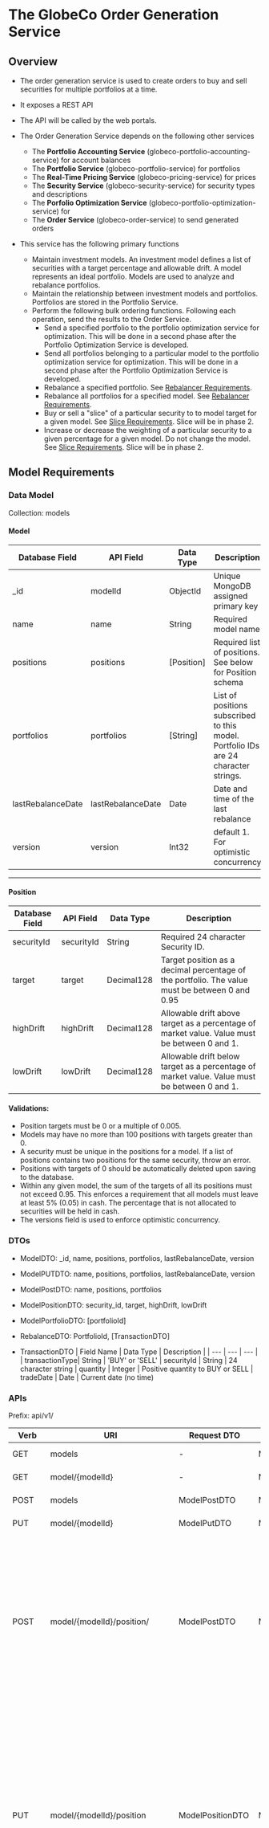 # The GlobeCo Order Generation Service

## Overview

- The order generation service is used to create orders to buy and sell securities for multiple portfolios at a time.
- It exposes a REST API
- The API will be called by the web portals.
- The Order Generation Service depends on the following other services
    - The **Portfolio Accounting Service** (globeco-portfolio-accounting-service) for account balances
    - The **Portfolio Service** (globeco-portfolio-service) for portfolios
    - The **Real-Time Pricing Service** (globeco-pricing-service) for prices
    - The **Security Service** (globeco-security-service) for security types and descriptions
    - The **Porfolio Optimization Service** (globeco-portfolio-optimization-service) for  
    - The **Order Service** (globeco-order-service) to send generated orders


- This service has the following primary functions
    - Maintain investment models.  An investment model defines a list of securities with a target percentage and allowable drift.  A model represents an ideal portfolio.  Models are used to analyze and rebalance portfolios.
    - Maintain the relationship between investment models and portfolios.  Portfolios are stored in the Portfolio Service.
    - Perform the following bulk ordering functions.  Following each operation, send the results to the Order Service.
        - Send a specified portfolio to the portfolio optimization service for optimization. This will be done in a second phase after the Portfolio Optimization Service is developed.
        - Send all portfolios belonging to a particular model to the portfolio optimization service for optimization.  This will be done in a second phase after the Portfolio Optimization Service is developed.
        - Rebalance a specified portfolio. See [Rebalancer Requirements](#rebalancer-requirements).
        - Rebalance all portfolios for a specified model. See [Rebalancer Requirements](#rebalancer-requirements).
        - Buy or sell a "slice" of a particular security to to model target for a given model.  See [Slice Requirements](#slice-requirements).  Slice will be in phase 2.
        - Increase or decrease the weighting of a particular security to a given percentage for a given model.  Do not change the model. See [Slice Requirements](#slice-requirements).  Slice will be in phase 2.
    


## Model Requirements

### Data Model

Collection: models


#### **Model**
| Database Field | API Field | Data Type | Description|
| --- | --- | --- | --- |
| _id | modelId | ObjectId | Unique MongoDB assigned primary key |
| name | name | String | Required model name |
| positions | positions | [Position] | Required list of positions.  See below for Position schema |
| portfolios | portfolios | [String] | List of positions subscribed to this model.  Portfolio IDs are 24 character strings.
| lastRebalanceDate | lastRebalanceDate | Date | Date and time of the last rebalance |
| version | version | Int32 | default 1. For optimistic concurrency |
---

#### **Position**

| Database Field | API Field | Data Type | Description|
| --- | --- | --- | --- |
| securityId | securityId | String | Required 24 character Security ID.
| target | target | Decimal128 | Target position as a decimal percentage of the portfolio.  The value must be between 0 and 0.95 |
| highDrift | highDrift | Decimal128 | Allowable drift above target as a percentage of market value.  Value must be between 0 and 1.
| lowDrift | lowDrift | Decimal128 | Allowable drift below target as a percentage of market value.  Value must be between 0 and 1.

#### Validations:
- Position targets must be 0 or a multiple of 0.005.
- Models may have no more than 100 positions with targets greater than 0.
- A security must be unique in the positions for a model.  If a list of positions contains two positions for the same security, throw an error.
- Positions with targets of 0 should be automatically deleted upon saving to the database.
- Within any given model, the sum of the targets of all its positions must not exceed 0.95.  This enforces a requirement that all models must leave at least 5% (0.05) in cash.  The percentage that is not allocated to securities will be held in cash.
- The versions field is used to enforce optimistic concurrency.




### DTOs

- ModelDTO: _id, name, positions, portfolios, lastRebalanceDate, version

- ModelPUTDTO: name, positions, portfolios, lastRebalanceDate, version

- ModelPostDTO: name, positions, portfolios

- ModelPositionDTO: security_id, target, highDrift, lowDrift

- ModelPortfolioDTO: [portfolioId]

- RebalanceDTO: PortfolioId, [TransactionDTO]
    
- TransactionDTO
    | Field Name | Data Type | Description |
    | --- | --- | --- |
    | transactionType| String | 'BUY' or 'SELL'
    | securityId | String | 24 character string 
    | quantity | Integer | Positive quantity to BUY or SELL
    | tradeDate | Date | Current date (no time) 




### APIs

Prefix: api/v1/


| Verb | URI | Request DTO | Response DTO | Explanation |
| --- | --- | --- | --- | --- |
| GET | models | - | ModelDTO | Get all models
| GET | model/{modelId} | - | ModelDTO | Get model by ID
| POST | models | ModelPostDTO | ModelDTO | Post a new model
| PUT | model/{modelId} | ModelPutDTO | ModelDTO | Update a model
| POST | model/{modelId}/position/ | ModelPostDTO | ModelDTO | Adds a position in a model.  There must not be another position in the model with the same security.  The total of all targets in the model may not exceed 0.95.
| PUT | model/{modelId}/position | ModelPositionDTO | ModelDTO | Updates a model position.  The security must already exist in the model.  The target, highDrift, and lowDrift are updated to the value in the DTO.  The total of all targets in the model may not exceed 0.95
| DELETE | model/{modelId}/position | ModelPositionDTO | ModelDTO | The position in the payload is deleted as long as the values in the database exactly match the values in the DTO.
| POST | model/{modelId}/portfolio | ModelPortfolioDTO | ModelDTO | The portfolios in the payload are appending to the list of portfolios in the database for the model.  Duplicates are silently ignored.
| DELETE | model/{modelId}/portfolio | ModelPortfolioDTO | ModelDTO | The portfolios in the payload are deleted from the portfolios in the database for the model.  Missing portfolios are silently ignored.
| POST | model/{modelId}/rebalance | - | [RebalanceDTO] | Triggers a rebalance for all portfolios in the specified model |
| POST | portfolio/{portfolioID}/rebalance | - | RebalanceDTO | Triggers a rebalance for the specified portfolioId |



## Rebalancer Requirements

Rebalancing the portfolio is a non-linear optimization problem.  Let $N$ be the number of positions in a model, let $u_i$ be the the number of units of position $i$, for all $i \in \{1, 2, \cdots, N\}$.  Let $p_i$ be the price of each unit of position $i$.  And let $w_i$, $l_i$, and $h_i$, be the target weight, low drift, and high drift, respectively.

The market value, $MV$ of the portfolio is expressed as.

$$
\begin{equation}
MV = Cash +\sum_{i=1}^N u_i \cdot p_i
\end{equation}
$$

Portfolio drift, $PD$ is defined as

$$
\begin{equation}
PD = \sum_{i=1}^N | (MV \cdot t_i) - (u_i \cdot p_i) |
\end{equation}
$$

The objective of the optimization problem is to minimize PD subject to the following constraints:

- MV is a constant.  It cannot change.
- $\forall i, u_i \in \mathbb{Z}$ (All values of u are integers)
- $\forall i, u_i \ge 0$ (All values of u are non-negative)
- $\forall i, u_i \cdot p_i \ge MV \cdot (w_i - l_i)$
- $\forall i, u_i \cdot p_i \le MV \cdot (w_i + h_i)$

### Processing Steps
For each portfolio to be rebalanced:

1. Call the /balance endpoint of the Portfolio Accounting Service to get the current positions in the portfolio.  These are the current values of $u$ for each security in the portfolio.
2. Get the target, lower drift, and upper drift for each position in the model.  These are the values of $t$, $l$, and $h$, respectively.
3. Create a combined list of positions from step 1 and 2.  For any security in step 1 that is not also in step 2, the values of $t$, $l$, and $h$ are 0.  These values of $t$, $l$, and $h$ are constants.
4. Call the pricing service to get the price for all securities in the combined list from step 3.  These are your values of $p$.  These values of $p$ are a constant.
5. Calculate MV according to equation 2.  This value is a constant.  Cash is the obtained from the position record without a securityId (null securityId).  Assume that the price is 1, so total cash is the value of the quantity returned.
6. Solve the non-linear optimization problem by minimizing equation 2.  If there are multiple solutions, pick one at random.  
7. The solution in step 6 will provide new values of $u$.  Let's call these new values $u_i^{'}$ and the original values $u_i$.  Calculate $\Delta_i = u_i^{'} - u_i$
8. For each $i$, create a TransactionDTO.  If $\Delta_i$ is greater than 0, the transactionType is BUY; if less than 0, it is SELL.  If $\Delta_i$ is 0, skip it without creating a TransactionDTO.  The securityId is the security of position $i$, the quantity is the absolute value of $\Delta_i$.  The tradeDate is the current systems date.
9. Create a RebalanceDTO with the portfolioId and the list of TransactionDTO.





## Slice Requirements

The slice requirements will be implemented in a second phase.


## External Services

### Portfolio Accounting Service
- Host: globeco-portfolio-accounting-service
- Port: 8087
- OpenAPI Schema: [Portfolio Accounting Service OpenAPI Schema](portfolio-accounting-service-openapi.yaml)
- Sample Balance DTO:
    ```yaml
    {
        "id": 2,
        "portfolioId": "683b6d88a29ee10e8b499643",
        "quantityLong": "3366336",
        "quantityShort": "0",
        "lastUpdated": "2025-06-01T15:06:41Z",
        "version": 2
    }
    ```    

### Portfolio Service
- Host: globeco-portfolio-service
- Port: 8000
- OpenAPI Schema: [Portfolio Service OpenAPI Schema](portfolio-service-openapi.yaml)
- Sample Portfolio DTO:
    ```yaml
     {
        "portfolioId": "683b6d88a29ee10e8b499643",
        "name": "Portfolio 1",
        "dateCreated": "2025-05-31T20:58:48.833000",
        "version": 1
    }
    ```
### Real-Time Pricing Service
- Host: globeco-pricing-service
- Port: 8083
- OpenAPI Schema: [Pricing Service OpenAPI Schema](pricing-service-openapi.yaml)
- Sample Price DTO:
    ```yaml
    {
        "id": 1,
        "ticker": "A",
        "date": "2014-12-12",
        "open": 40.33,
        "close": 40.33,
        "high": 40.33,
        "low": 40.33,
        "volume": 0
    }
    ```

### Security Service
- Host: globeco-security-service
- Port: 8000
- Open API Schema: [Security Service OpenAPI Schema](security-service-openapi.yaml)
- Sample Security DTO:
    ```yaml
    {
        "ticker": "A",
        "description": "AGILENT TECHNOLOGIES, INC.",
        "securityTypeId": "683b6b9620f302c879a5fef3",
        "version": 1,
        "securityId": "683b6b9620f302c879a5fef4",
        "securityType": {
        "securityTypeId": "683b6b9620f302c879a5fef3",
        "abbreviation": "CS",
        "description": "Common Stock"
    }
    ```

### Portfolio Optimization Service
- Host: globeco-portfolio-optimization-service
- Port: TBD
- Open API Schema: TBD
- This service will be implemented in Phase 2 of this project.


### Order Service
- Host: globeco-order-service
- Port: 8081
- Open API Schema: [Order Service OpenAPI Schema](order-service-openapi.yaml)
- Sample POST DTO
    ```json
    {
        "blotterId": 1,
        "statusId": 1,
        "portfolioId": "683b6d88a29ee10e8b499643",
        "orderTypeId": 1,
        "securityId": "683b6b9620f302c879a5fef4",
        "quantity": 1000,
        "limitPrice": 32.50,
        "tradeOrderId": null,
        "orderTimestamp": "2025-06-02T14:40:54.658Z",
        "version": 1
    }
    ```
- Sample Response DTO:
    ```json
    {
        "id": 1,
        "blotter": {
            "id": 1,
            "name": "Default",
            "version": 1
        },
        "status": {
            "id": 1,
            "abbreviation": "NEW",
            "description": "New",
            "version": 1
        },
        "portfolioId": "683b6d88a29ee10e8b499643",
        "orderType": {
            "id": 1,
            "abbreviation": "BUY",
            "description": "Buy",
            "version": 1
        },
        "securityId": "683b6b9620f302c879a5fef4",
        "quantity": 1000,
        "limitPrice": 32.5,
        "tradeOrderId": null,
        "orderTimestamp": "2025-06-02T14:40:54.658Z",
        "version": 1
    }

    ```
